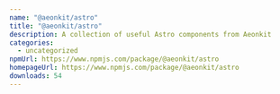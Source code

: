 ```yaml
---
name: "@aeonkit/astro"
title: "@aeonkit/astro"
description: A collection of useful Astro components from Aeonkit
categories:
  - uncategorized
npmUrl: https://www.npmjs.com/package/@aeonkit/astro
homepageUrl: https://www.npmjs.com/package/@aeonkit/astro
downloads: 54
---
```

